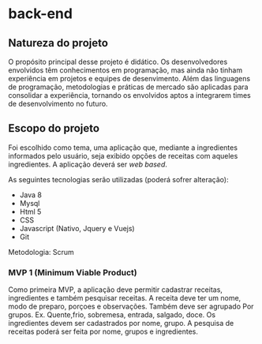 # back-end 

## Natureza do projeto

O propósito principal desse projeto é didático. Os desenvolvedores envolvidos têm conhecimentos em programação, mas ainda não tinham experiência em projetos e equipes de desenvimento.
Além das linguagens de programação, metodologias e práticas de mercado são aplicadas para consolidar a experiência, tornando os envolvidos aptos a integrarem times de desenvolvimento no futuro.

## Escopo do projeto

Foi escolhido como tema, uma aplicação que, mediante a ingredientes informados pelo usuário, seja exibido opções de receitas com aqueles ingredientes. A aplicação deverá ser _web based_.

As seguintes tecnologias serão utilizadas (poderá sofrer alteração):
 - Java 8
 - Mysql
 - Html 5
 - CSS
 - Javascript (Nativo, Jquery e Vuejs)
 - Git

Metodologia: Scrum
### MVP 1 (Minimum Viable Product)
Como primeira MVP, a aplicação deve permitir cadastrar receitas, ingredientes e também pesquisar receitas. A receita deve ter um nome, modo de preparo, porçoes e observações. Também deve ser agrupado Por grupos. Ex. Quente,frio, sobremesa, entrada, salgado, doce.
Os ingredientes devem ser cadastrados por nome, grupo. 
A pesquisa de receitas poderá ser feita por nome, grupos e ingredientes.

